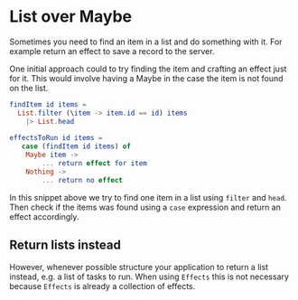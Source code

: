 # List over Maybe

Sometimes you need to find an item in a list and do something with it. For example return an effect to save a record to the server.

One initial approach could to try finding the item and crafting an effect just for it. This would involve having a Maybe in the case the item is not found on the list.

```elm
findItem id items =
  List.filter (\item -> item.id == id) items
    |> List.head
  
effectsToRun id items =
   case (findItem id items) of
    Maybe item ->
        ... return effect for item
    Nothing ->
        ... return no effect
```

In this snippet above we try to find one item in a list using `filter` and `head`. Then check if the items was found using a `case` expression and return an effect accordingly.

## Return lists instead

However, whenever possible structure your application to return a list instead, e.g. a list of tasks to run. When using `Effects` this is not necessary because `Effects` is already a collection of effects.

